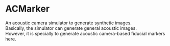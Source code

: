 # ACMarker
An acoustic camera simulator to generate synthetic images.  
Basically, the simulator can generate general acoustic images.  
However, it is specially to generate acoustic camera-based fiducial markers here.
